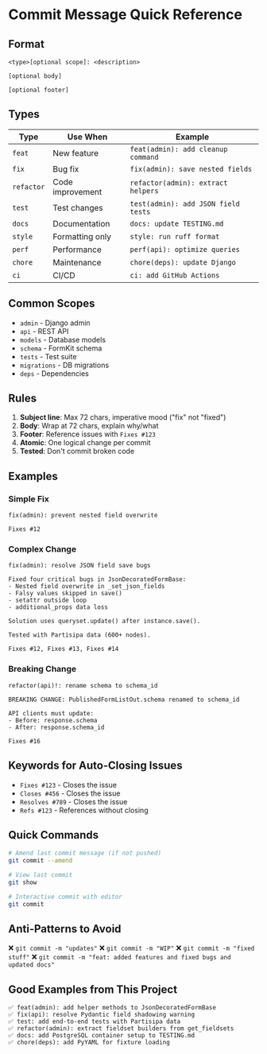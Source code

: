 # Commit Message Quick Reference

## Format

```
<type>[optional scope]: <description>

[optional body]

[optional footer]
```

## Types

| Type | Use When | Example |
|------|----------|---------|
| `feat` | New feature | `feat(admin): add cleanup command` |
| `fix` | Bug fix | `fix(admin): save nested fields` |
| `refactor` | Code improvement | `refactor(admin): extract helpers` |
| `test` | Test changes | `test(admin): add JSON field tests` |
| `docs` | Documentation | `docs: update TESTING.md` |
| `style` | Formatting only | `style: run ruff format` |
| `perf` | Performance | `perf(api): optimize queries` |
| `chore` | Maintenance | `chore(deps): update Django` |
| `ci` | CI/CD | `ci: add GitHub Actions` |

## Common Scopes

- `admin` - Django admin
- `api` - REST API
- `models` - Database models
- `schema` - FormKit schema
- `tests` - Test suite
- `migrations` - DB migrations
- `deps` - Dependencies

## Rules

1. **Subject line**: Max 72 chars, imperative mood ("fix" not "fixed")
2. **Body**: Wrap at 72 chars, explain why/what
3. **Footer**: Reference issues with `Fixes #123`
4. **Atomic**: One logical change per commit
5. **Tested**: Don't commit broken code

## Examples

### Simple Fix
```
fix(admin): prevent nested field overwrite

Fixes #12
```

### Complex Change
```
fix(admin): resolve JSON field save bugs

Fixed four critical bugs in JsonDecoratedFormBase:
- Nested field overwrite in _set_json_fields
- Falsy values skipped in save()
- setattr outside loop
- additional_props data loss

Solution uses queryset.update() after instance.save().

Tested with Partisipa data (600+ nodes).

Fixes #12, Fixes #13, Fixes #14
```

### Breaking Change
```
refactor(api)!: rename schema to schema_id

BREAKING CHANGE: PublishedFormListOut.schema renamed to schema_id

API clients must update:
- Before: response.schema
- After: response.schema_id

Fixes #16
```

## Keywords for Auto-Closing Issues

- `Fixes #123` - Closes the issue
- `Closes #456` - Closes the issue
- `Resolves #789` - Closes the issue
- `Refs #123` - References without closing

## Quick Commands

```bash
# Amend last commit message (if not pushed)
git commit --amend

# View last commit
git show

# Interactive commit with editor
git commit
```

## Anti-Patterns to Avoid

❌ `git commit -m "updates"`
❌ `git commit -m "WIP"`
❌ `git commit -m "fixed stuff"`
❌ `git commit -m "feat: added features and fixed bugs and updated docs"`

## Good Examples from This Project

```
✅ feat(admin): add helper methods to JsonDecoratedFormBase
✅ fix(api): resolve Pydantic field shadowing warning
✅ test: add end-to-end tests with Partisipa data
✅ refactor(admin): extract fieldset builders from get_fieldsets
✅ docs: add PostgreSQL container setup to TESTING.md
✅ chore(deps): add PyYAML for fixture loading
```

